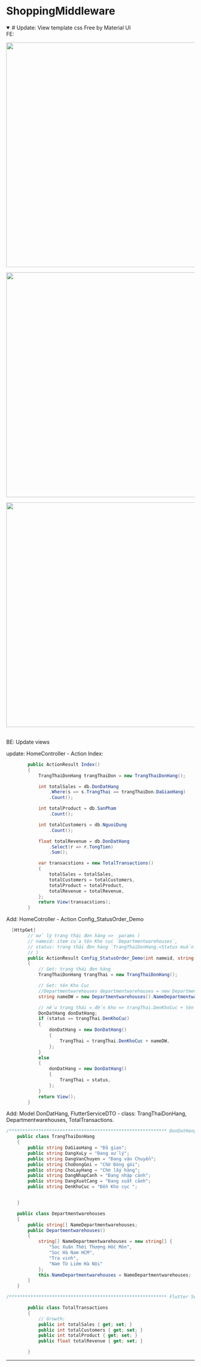# ShoppingMiddleware

<details open="" align="left">
  <summary>  
  # Update: View template css Free by Material UI 
  </summary>
FE:
  <br>
<p align="center">
  <img src="https://github.com/user-attachments/assets/a45f5060-c34b-4d6e-99da-7215de6787f7" width="600"/>
</p>

<p align="center">
  <img src="https://github.com/user-attachments/assets/d6a4a8e2-8939-4ddf-84c6-c2947aa9b657" width="600"/>
</p>

<p align="center">
  <img src="https://github.com/user-attachments/assets/1e54747a-95ff-4790-b013-7ca0e40800e8" width="600"/>
</p>
  <br>
BE: Update views
  <br>
  <p align="center">

update: HomeController - Action Index:
```C#
        public ActionResult Index()
        {
            TrangThaiDonHang trangThaiDon = new TrangThaiDonHang();

            int totalSales = db.DonDatHang
                .Where(s => s.TrangThai == trangThaiDon.DaGiaoHang)
                .Count();

            int totalProduct = db.SanPham
                .Count();

            int totalCustomers = db.NguoiDung
                .Count();

            float totalRevenue = db.DonDatHang
                .Select(r => r.TongTien)
                .Sum();

            var transacstions = new TotalTransactions()
            {
                totalSales = totalSales,
                totalCustomers = totalCustomers,
                totalProduct = totalProduct,
                totalRevenue = totalRevenue,
            };
            return View(transacstions);
        }
```

Add: HomeCotroller - Action Config_StatusOrder_Demo
```c#
  [HttpGet]
        // xử lý trạng thái đơn hàng =>  params (
        // nameid: item của tên Kho cục `Departmentwarehouses`,
        // status: trang thái đơn hàng `TrangThaiDonHang.<Status muốn lấy>`
        // )
        public ActionResult Config_StatusOrder_Demo(int nameid, string status)
        {
            // Get: trạng thái đơn hàng
            TrangThaiDonHang trangThai = new TrangThaiDonHang();

            // Get: tên Kho Cục
            //Departmentwarehouses departmentwarehouses = new Departmentwarehouses();
            string nameDW = new Departmentwarehouses().NameDepartmentwarehouses[nameid];

            // nếu trạng thái = đến kho => trangThai.DenKhoCuc + tên kho cục
            DonDatHang donDatHang;
            if (status == trangThai.DenKhoCuc)
            {
                donDatHang = new DonDatHang()
                {
                    TrangThai = trangThai.DenKhoCuc + nameDW,
                };
            }
            else
            {
                donDatHang = new DonDatHang()
                {
                    TrangThai = status,
                };
            }
            return View();
        }

```

Add: Model DonDatHang, FlutterServiceDTO - class: TrangThaiDonHang, Departmentwarehouses, TotalTransactions.
 
```c#
/*********************************************************** DonDatHang Model ***********************************************************/
    public class TrangThaiDonHang
    {
        public string DaGiaoHang = "Đã giao";
        public string DangXuLy = "Đang xử lý";
        public string DangVanChuyen = "Đang vận Chuyển";
        public string ChoDongGoi = "Chờ Đóng gói";
        public string ChoLayHang = "Chờ lấy hàng";
        public string DangNhapCanh = "Đang nhập cảnh";
        public string DangXuatCang = "Đang xuất cảnh";
        public string DenKhoCuc = "Đến Kho cục ";


    }

    public class Departmentwarehouses
    {
        public string[] NameDepartmentwarehouses;
        public Departmentwarehouses()
        {
            string[] NameDepartmentwarehouses = new string[] {
                "Soc Xuân Thới Thượng Hốc Môn",
                "Soc Hà Nam HCM",
                "Tra vinh",
                "Nam Từ Liêm Hà Nội"
            };
            this.NameDepartmentwarehouses = NameDepartmentwarehouses;
        }
    }

/*********************************************************** Flutter Service DTO Model ***********************************************************/

        public class TotalTransactions
        {
            // Growth:
            public int totalSales { get; set; }
            public int totalCustomers { get; set; }
            public int totalProduct { get; set; }
            public float totalRevenue { get; set; }

        }

```


</p>


---

</details> 

